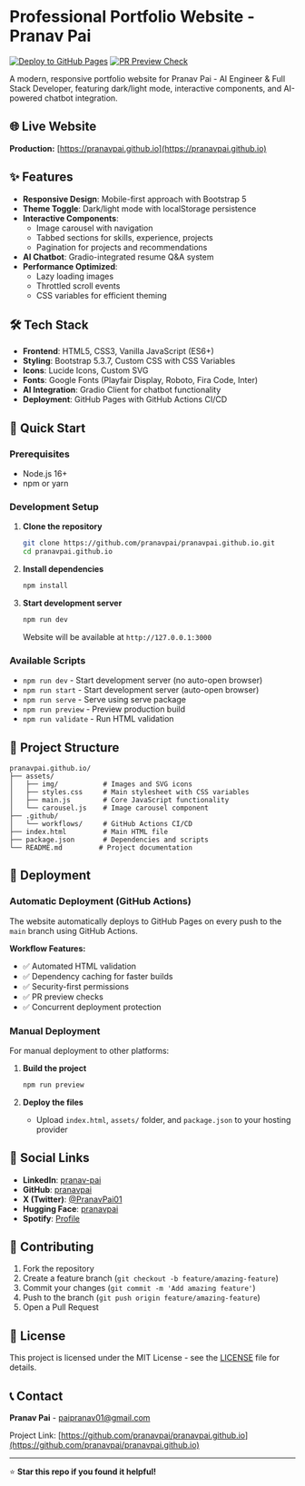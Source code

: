 # Professional Portfolio Website - Pranav Pai

[![Deploy to GitHub Pages](https://github.com/pranavpai/pranavpai.github.io/actions/workflows/deploy.yml/badge.svg)](https://github.com/pranavpai/pranavpai.github.io/actions/workflows/deploy.yml)
[![PR Preview Check](https://github.com/pranavpai/pranavpai.github.io/actions/workflows/pr-preview.yml/badge.svg)](https://github.com/pranavpai/pranavpai.github.io/actions/workflows/pr-preview.yml)

A modern, responsive portfolio website for Pranav Pai - AI Engineer & Full Stack Developer, featuring dark/light mode, interactive components, and AI-powered chatbot integration.

## 🌐 Live Website

**Production:** [https://pranavpai.github.io](https://pranavpai.github.io)

## ✨ Features

- **Responsive Design**: Mobile-first approach with Bootstrap 5
- **Theme Toggle**: Dark/light mode with localStorage persistence
- **Interactive Components**: 
  - Image carousel with navigation
  - Tabbed sections for skills, experience, projects
  - Pagination for projects and recommendations
- **AI Chatbot**: Gradio-integrated resume Q&A system
- **Performance Optimized**: 
  - Lazy loading images
  - Throttled scroll events
  - CSS variables for efficient theming

## 🛠️ Tech Stack

- **Frontend**: HTML5, CSS3, Vanilla JavaScript (ES6+)
- **Styling**: Bootstrap 5.3.7, Custom CSS with CSS Variables
- **Icons**: Lucide Icons, Custom SVG
- **Fonts**: Google Fonts (Playfair Display, Roboto, Fira Code, Inter)
- **AI Integration**: Gradio Client for chatbot functionality
- **Deployment**: GitHub Pages with GitHub Actions CI/CD

## 🚀 Quick Start

### Prerequisites
- Node.js 16+ 
- npm or yarn

### Development Setup

1. **Clone the repository**
   ```bash
   git clone https://github.com/pranavpai/pranavpai.github.io.git
   cd pranavpai.github.io
   ```

2. **Install dependencies**
   ```bash
   npm install
   ```

3. **Start development server**
   ```bash
   npm run dev
   ```
   
   Website will be available at `http://127.0.0.1:3000`

### Available Scripts

- `npm run dev` - Start development server (no auto-open browser)
- `npm run start` - Start development server (auto-open browser)
- `npm run serve` - Serve using serve package
- `npm run preview` - Preview production build
- `npm run validate` - Run HTML validation

## 📁 Project Structure

```
pranavpai.github.io/
├── assets/
│   ├── img/           # Images and SVG icons
│   ├── styles.css     # Main stylesheet with CSS variables
│   ├── main.js        # Core JavaScript functionality
│   └── carousel.js    # Image carousel component
├── .github/
│   └── workflows/     # GitHub Actions CI/CD
├── index.html         # Main HTML file
├── package.json       # Dependencies and scripts
└── README.md         # Project documentation
```

## 🔄 Deployment

### Automatic Deployment (GitHub Actions)

The website automatically deploys to GitHub Pages on every push to the `main` branch using GitHub Actions.

**Workflow Features:**
- ✅ Automated HTML validation
- ✅ Dependency caching for faster builds
- ✅ Security-first permissions
- ✅ PR preview checks
- ✅ Concurrent deployment protection

### Manual Deployment

For manual deployment to other platforms:

1. **Build the project**
   ```bash
   npm run preview
   ```

2. **Deploy the files**
   - Upload `index.html`, `assets/` folder, and `package.json` to your hosting provider

## 🔗 Social Links

- **LinkedIn**: [pranav-pai](https://www.linkedin.com/in/pranav-pai/)
- **GitHub**: [pranavpai](https://github.com/pranavpai)
- **X (Twitter)**: [@PranavPai01](https://x.com/PranavPai01)
- **Hugging Face**: [pranavpai](https://huggingface.co/pranavpai)
- **Spotify**: [Profile](https://open.spotify.com/user/317pss47k332ud34gtibzpaal7ju?si=db64a3ed321c4ade)

## 🤝 Contributing

1. Fork the repository
2. Create a feature branch (`git checkout -b feature/amazing-feature`)
3. Commit your changes (`git commit -m 'Add amazing feature'`)
4. Push to the branch (`git push origin feature/amazing-feature`)
5. Open a Pull Request

## 📄 License

This project is licensed under the MIT License - see the [LICENSE](LICENSE) file for details.

## 📞 Contact

**Pranav Pai** - paipranav01@gmail.com

Project Link: [https://github.com/pranavpai/pranavpai.github.io](https://github.com/pranavpai/pranavpai.github.io)

---

⭐ **Star this repo if you found it helpful!** 
